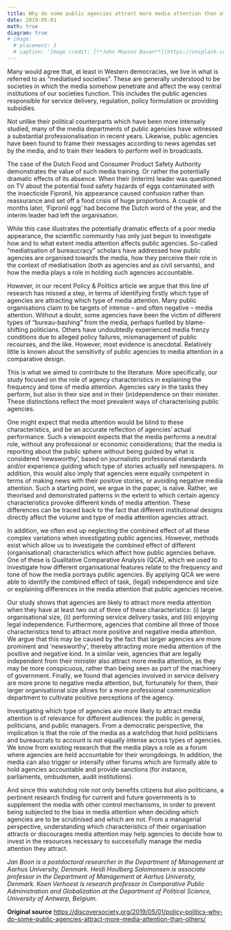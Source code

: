 ```yaml
---
title: Why do some public agencies attract more media attention than others? 
date: 2019-05-01
math: true
diagram: true
# image:
  # placement: 3
  # caption: 'Image credit: [**John Moeses Bauan**](https://unsplash.com/photos/OGZtQF8iC0g)'
---
```




Many would agree that, at least in Western democracies, we live in what is referred to as “mediatised societies”. These are generally understood to be societies in which the media somehow penetrate and affect the way central institutions of our societies function. This includes the public agencies responsible for service delivery, regulation, policy formulation or providing subsidies.

Not unlike their political counterparts which have been more intensely studied, many of the media departments of public agencies have witnessed a substantial professionalisation in recent years. Likewise, public agencies have been found to frame their messages according to news agendas set by the media, and to train their leaders to perform well in broadcasts.

The case of the Dutch Food and Consumer Product Safety Authority demonstrates the value of such media training. Or rather the potentially dramatic effects of its absence. When their (interim) leader was questioned on TV about the potential food safety hazards of eggs contaminated with the insecticide Fipronil, his appearance caused confusion rather than reassurance and set off a food crisis of huge proportions. A couple of months later, ‘Fipronil egg’ had become the Dutch word of the year, and the interim leader had left the organisation.

While this case illustrates the potentially dramatic effects of a poor media appearance, the scientific community has only just begun to investigate how and to what extent media attention affects public agencies. So-called “mediatisation of bureaucracy” scholars have addressed how public agencies are organised towards the media, how they perceive their role in the context of mediatisation (both as agencies and as civil servants), and how the media plays a role in holding such agencies accountable.

However, in our recent Policy & Politics article we argue that this line of research has missed a step, in terms of identifying firstly which type of agencies are attracting which type of media attention. Many public organisations claim to be targets of intense – and often negative – media attention. Without a doubt, some agencies have been the victim of different types of “bureau-bashing” from the media, perhaps fuelled by blame-shifting politicians. Others have undoubtedly experienced media frenzy conditions due to alleged policy failures, mismanagement of public recourses, and the like. However, most evidence is anecdotal. Relatively little is known about the sensitivity of public agencies to media attention in a comparative design.

This is what we aimed to contribute to the literature. More specifically, our study focused on the role of agency characteristics in explaining the frequency and tone of media attention. Agencies vary in the tasks they perform, but also in their size and in their (in)dependence on their minister. These distinctions reflect the most prevalent ways of characterising public agencies.

One might expect that media attention would be blind to these characteristics, and be an accurate reflection of agencies’ actual performance. Such a viewpoint expects that the media performs a neutral role, without any professional or economic considerations; that the media is reporting about the public sphere without being guided by what is considered ‘newsworthy’, based on journalistic professional standards and/or experience guiding which type of stories actually sell newspapers. In addition, this would also imply that agencies were equally competent in terms of making news with their positive stories, or avoiding negative media attention. Such a starting point, we argue in the paper, is naïve. Rather, we theorised and demonstrated patterns in the extent to which certain agency characteristics provoke different kinds of media attention. These differences can be traced back to the fact that different institutional designs directly affect the volume and type of media attention agencies attract.

In addition, we often end up neglecting the combined effect of all these complex variations when investigating public agencies. However, methods exist which allow us to investigate the combined effect of different (organisational) characteristics which affect how public agencies behave. One of these is Qualitative Comparative Analysis (QCA), which we used to investigate how different organisational features relate to the frequency and tone of how the media portrays public agencies. By applying QCA we were able to identify the combined effect of task, (legal) independence and size or explaining differences in the media attention that public agencies receive.

Our study shows that agencies are likely to attract more media attention when they have at least two out of three of these characteristics: (i) large organisational size, (ii) performing service delivery tasks, and (iii) enjoying legal independence. Furthermore, agencies that combine all three of those characteristics tend to attract more positive and negative media attention. We argue that this may be caused by the fact that larger agencies are more prominent and ‘newsworthy’, thereby attracting more media attention of the positive and negative kind. In a similar vein, agencies that are legally independent from their minister also attract more media attention, as they may be more conspicuous, rather than being seen as part of the machinery of government. Finally, we found that agencies involved in service delivery are more prone to negative media attention, but, fortunately for them, their larger organisational size allows for a more professional communication department to cultivate positive perceptions of the agency.

Investigating which type of agencies are more likely to attract media attention is of relevance for different audiences: the public in general, politicians, and public managers. From a democratic perspective, the implication is that the role of the media as a watchdog that hold politicians and bureaucrats to account is not equally intense across types of agencies. We know from existing research that the media plays a role as a forum where agencies are held accountable for their wrongdoings. In addition, the media can also trigger or intensify other forums which are formally able to hold agencies accountable and provide sanctions (for instance, parliaments, ombudsmen, audit institutions).

And since this watchdog role not only benefits citizens but also politicians, a pertinent research finding for current and future governments is to supplement the media with other control mechanisms, in order to prevent being subjected to the bias in media attention when deciding which agencies are to be scrutinised and which are not. From a managerial perspective, understanding which characteristics of their organisation attracts or discourages media attention may help agencies to decide how to invest in the resources necessary to successfully manage the media attention they attract.



*Jan Boon is a postdoctoral researcher in the Department of Management at Aarhus University, Denmark. Heidi Houlberg Salomonsen is associate professor in the Department of Management at Aarhus University, Denmark. Koen Verhoest is research professor in Comparative Public Administration and Globalization at the Department of Political Science, University of Antwerp, Belgium.*


**Original source**
https://discoversociety.org/2019/05/01/policy-politics-why-do-some-public-agencies-attract-more-media-attention-than-others/



